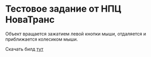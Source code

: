 # Тестовое задание от НПЦ НоваТранс

Объект вращается зажатием левой кнопки мыши, отдаляется и приближается колесиком мыши.

Скачать билд [тут](https://github.com/NickRaspy/Trial-Assignment-NPCAT/releases/tag/publish)
